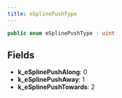 ```yaml
---
title: eSplinePushType
---
```


```csharp
public enum eSplinePushType : uint
```

## Fields

- **k_eSplinePushAlong**: 0
- **k_eSplinePushAway**: 1
- **k_eSplinePushTowards**: 2

